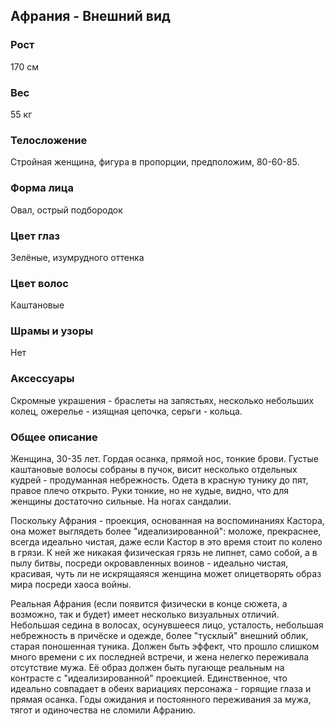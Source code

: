 ## Афрания - Внешний вид

### Рост

170 см

### Вес

55 кг

### Телосложение

Стройная женщина, фигура в пропорции, предположим, 80-60-85.

### Форма лица

Овал, острый подбородок

### Цвет глаз

Зелёные, изумрудного оттенка

### Цвет волос

Каштановые

### Шрамы и узоры

Нет

### Аксессуары

Скромные украшения - браслеты на запястьях, несколько небольших колец, ожерелье - изящная цепочка, серьги - кольца.

### Общее описание

Женщина, 30-35 лет. Гордая осанка, прямой нос, тонкие брови. Густые каштановые волосы собраны в пучок, висит несколько отдельных кудрей - продуманная небрежность. Одета в красную тунику до пят, правое плечо открыто. Руки тонкие, но не худые, видно, что для женщины достаточно сильные. На ногах сандалии.


Поскольку Афрания - проекция, основанная на воспоминаниях Кастора, она может выглядеть более "идеализированной": моложе, прекраснее, всегда идеально чистая, даже если Кастор в это время стоит по колено в грязи. К ней же никакая физическая грязь не липнет, само собой, а в пылу битвы, посреди окровавленных воинов - идеально чистая, красивая, чуть ли не искрящаяяся женщина может олицетворять образ мира посреди хаоса войны.

Реальная Афрания (если появится физически в конце сюжета, а возможно, так и будет) имеет несколько визуальных отличий. Небольшая седина в волосах, осунувшееся лицо, усталость, небольшая небрежность в причёске и одежде, более "тусклый" внешний облик, старая поношенная туника. Должен быть эффект, что прошло слишком много времени с их последней встречи, и жена нелегко переживала отсутствие мужа. Её образ должен быть пугающе реальным на контрасте с "идеализированной" проекцией. Единственное, что идеально совпадает в обеих вариациях персонажа - горящие глаза и прямая осанка. Годы ожидания и постоянного переживания за мужа, тягот и одиночества не сломили Афранию.